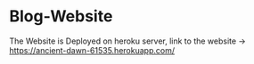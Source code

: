 # Blog-Website
The Website is Deployed on heroku server, link to the website ->  https://ancient-dawn-61535.herokuapp.com/
